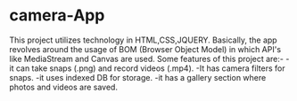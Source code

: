 # camera-App

This project utilizes technology in HTML,CSS,JQUERY. Basically, the app revolves around the usage of BOM (Browser Object Model) in which API's like MediaStream and Canvas are used. Some features of this project are:-
-it can take snaps (.png) and record videos (.mp4).
-It has camera filters for snaps.
-it uses indexed DB for storage.
-it has a gallery section where photos and videos are saved.
